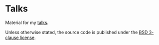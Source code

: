 Talks
=====

Material for my [talks](https://petrzemek.net/talks/).

Unless otherwise stated, the source code is published under the [BSD 3-clause
license](https://github.com/s3rvac/talks/blob/master/LICENSE).
